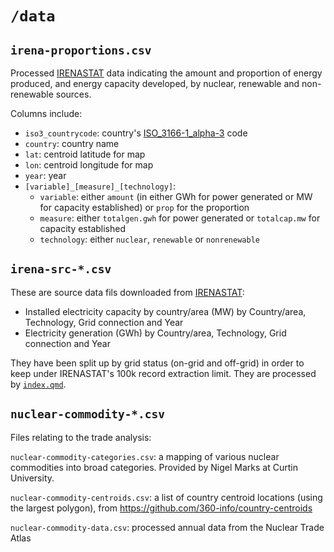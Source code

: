 # `/data`

## `irena-proportions.csv`

Processed [IRENASTAT](https://pxweb.irena.org/pxweb/en/IRENASTAT) data indicating the amount and proportion of energy produced, and energy capacity developed, by nuclear, renewable and non-renewable sources.

Columns include:

- `iso3_countrycode`: country's [ISO_3166-1_alpha-3](https://en.wikipedia.org/wiki/ISO_3166-1_alpha-3) code
- `country`: country name
- `lat`: centroid latitude for map
- `lon`: centroid longitude for map
- `year`: year
- `[variable]_[measure]_[technology]`:
  - `variable`: either `amount` (in either GWh for power generated or MW for capacity established) or `prop` for the proportion
  - `measure`: either `totalgen.gwh` for power generated or `totalcap.mw` for capacity established
  - `technology`: either `nuclear`, `renewable` or `nonrenewable`

## `irena-src-*.csv`

These are source data fils downloaded from [IRENASTAT](https://pxweb.irena.org/pxweb/en/IRENASTAT):

* Installed electricity capacity by country/area (MW) by Country/area, Technology, Grid connection and Year
* Electricity generation (GWh) by Country/area, Technology, Grid connection and Year

They have been split up by grid status (on-grid and off-grid) in order to keep under IRENASTAT's 100k record extraction limit. They are processed by [`index.qmd`](/index.qmd).

## `nuclear-commodity-*.csv`

Files relating to the trade analysis:

`nuclear-commodity-categories.csv`: a mapping of various nuclear commodities into broad categories. Provided by Nigel Marks at Curtin University.

`nuclear-commodity-centroids.csv`: a list of country centroid locations (using the largest polygon), from https://github.com/360-info/country-centroids

`nuclear-commodity-data.csv`: processed annual data from the Nuclear Trade Atlas